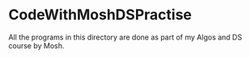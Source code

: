 # CodeWithMoshDSPractise

All the programs in this directory are done as part of my Algos and DS course by Mosh.
